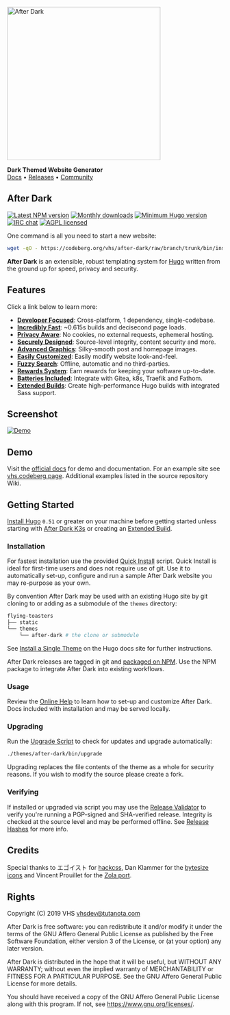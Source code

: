 <img
  alt="After Dark"
  src="https://codeberg.org/vhs/after-dark/raw/branch/master/static/images/logo-dark.png"
  width="358">

**Dark Themed Website Generator**
<br>[Docs](https://vhs.codeberg.page/after-dark) • [Releases](https://codeberg.org/vhs/after-dark/releases) • [Community](https://t.me/afterdarkhugo)

## After Dark

[![Latest NPM version](https://img.shields.io/npm/v/after-dark.svg?style=flat-square)](https://www.npmjs.com/package/after-dark)
[![Monthly downloads](https://img.shields.io/npm/dm/after-dark.svg?style=flat-square)](https://www.npmjs.com/package/after-dark)
[![Minimum Hugo version](https://img.shields.io/badge/hugo->%3D%200.51-FF4088.svg?style=flat-square)](https://gohugo.io)
[![IRC chat](https://img.shields.io/badge/irc-%23after--dark-32AFED.svg?style=flat-square&longCache=true)](https://vhs.codeberg.page/after-dark/#chat)
[![AGPL licensed](https://img.shields.io/npm/l/after-dark.svg?style=flat-square&longCache=true)](https://codeberg.org/vhs/after-dark/src/branch/master/COPYING)

One command is all you need to start a new website:

```sh
wget -qO - https://codeberg.org/vhs/after-dark/raw/branch/trunk/bin/install | sh
```

**After Dark** is an extensible, robust templating system for [Hugo](https://gohugo.io) written from the ground up for speed, privacy and security.

## Features

Click a link below to learn more:

- **[Developer Focused](https://vhs.codeberg.page/after-dark/#feature-workflow)**: Cross-platform, 1 dependency, single-codebase.
- **[Incredibly Fast](https://vhs.codeberg.page/after-dark/#feature-speed)**: ~0.615s builds and decisecond page loads.
- **[Privacy Aware](https://vhs.codeberg.page/after-dark/#feature-privacy)**: No cookies, no external requests, ephemeral hosting.
- **[Securely Designed](https://vhs.codeberg.page/after-dark/#feature-security)**: Source-level integrity, content security and more.
- **[Advanced Graphics](https://vhs.codeberg.page/after-dark/#feature-graphics)**: Silky-smooth post and homepage images.
- **[Easily Customized](https://vhs.codeberg.page/after-dark/#feature-customize)**: Easily modify website look-and-feel.
- **[Fuzzy Search](https://vhs.codeberg.page/after-dark/#feature-search)**: Offline, automatic and no third-parties.
- **[Rewards System](https://vhs.codeberg.page/after-dark/#feature-rewards)**: Earn rewards for keeping your software up-to-date.
- **[Batteries Included](https://vhs.codeberg.page/after-dark/#feature-extras)**: Integrate with Gitea, k8s, Traefik and Fathom.
- **[Extended Builds](https://vhs.codeberg.page/after-dark/#feature-builds)**: Create high-performance Hugo builds with integrated Sass support.

## Screenshot

[![Demo](https://vhs.codeberg.page/after-dark/images/screenshots/after-dark-v6.15.0-homepage-fs8.png)](https://vhs.codeberg.page/after-dark)

## Demo

Visit the [official docs](https://vhs.codeberg.page/after-dark) for demo and documentation. For an example site see [vhs.codeberg.page](https://vhs.codeberg.page). Additional examples listed in the source repository Wiki.

## Getting Started

[Install Hugo](https://gohugo.io/getting-started/installing) `0.51` or greater on your machine before getting started unless starting with [After Dark K3s](https://vhs.codeberg.page/after-dark/extra/after-dark-k3s) or creating an [Extended Build](https://vhs.codeberg.page/after-dark/#feature-builds).

### Installation

For fastest installation use the provided [Quick Install](https://vhs.codeberg.page/after-dark/feature/quick-install/) script. Quick Install is ideal for first-time users and does not require use of git. Use it to automatically set-up, configure and run a sample After Dark website you may re-purpose as your own.

By convention After Dark may be used with an existing Hugo site by git cloning to or adding as a submodule of the `themes` directory:

```sh
flying-toasters
├── static
└── themes
    └── after-dark # the clone or submodule
```

See [Install a Single Theme](https://gohugo.io/themes/installing-and-using-themes/#install-a-single-theme) on the Hugo docs site for further instructions.

After Dark releases are tagged in git and [packaged on NPM](https://www.npmjs.com/package/after-dark). Use the NPM package to integrate After Dark into existing workflows.

### Usage

Review the [Online Help](https://vhs.codeberg.page/after-dark/feature/online-help/) to learn how to set-up and customize After Dark. Docs included with installation and may be served locally.

### Upgrading

Run the [Upgrade Script](https://vhs.codeberg.page/after-dark/feature/upgrade-script/) to check for updates and upgrade automatically:

```sh
./themes/after-dark/bin/upgrade
```

Upgrading replaces the file contents of the theme as a whole for security reasons. If you wish to modify the source please create a fork.

### Verifying

If installed or upgraded via script you may use the [Release Validator](https://vhs.codeberg.page/after-dark/validate/) to verify you're running a PGP-signed and SHA-verified release. Integrity is checked at the source level and may be performed offline. See [Release Hashes](https://vhs.codeberg.page/after-dark/feature/release-hashes/) for more info.

## Credits

Special thanks to エゴイスト for [hackcss](https://codeberg.org/vhs/vhs/hack), Dan Klammer for the [bytesize icons](https://codeberg.org/vhs/bytesize-icons) and Vincent Prouillet for the [Zola port](https://www.getzola.org/themes/after-dark/).

## Rights

Copyright (C) 2019  VHS <vhsdev@tutanota.com>

After Dark is free software: you can redistribute it and/or modify
it under the terms of the GNU Affero General Public License as published
by the Free Software Foundation, either version 3 of the License, or
(at your option) any later version.

After Dark is distributed in the hope that it will be useful,
but WITHOUT ANY WARRANTY; without even the implied warranty of
MERCHANTABILITY or FITNESS FOR A PARTICULAR PURPOSE.  See the
GNU Affero General Public License for more details.

You should have received a copy of the GNU Affero General Public License
along with this program.  If not, see <https://www.gnu.org/licenses/>.
